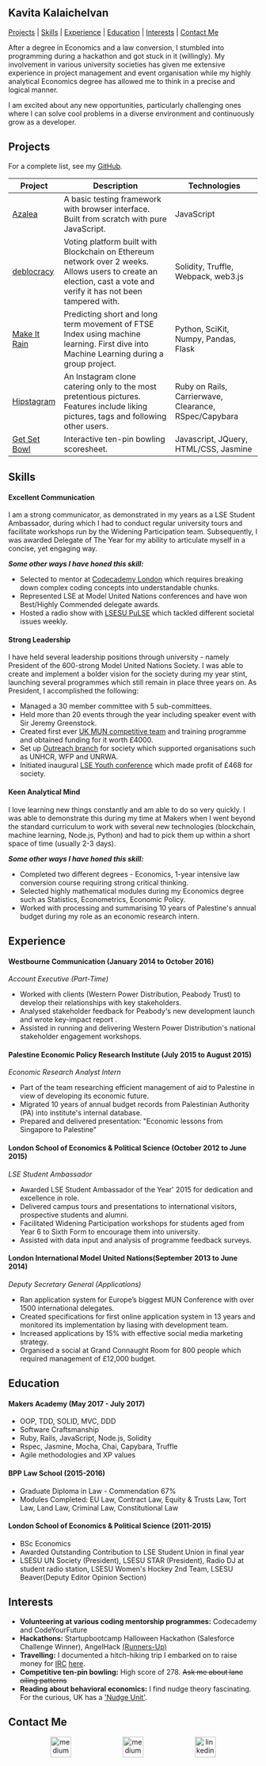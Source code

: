 ## Kavita Kalaichelvan

[Projects](#projects) | [Skills](#skills) | [Experience](#experience) | [Education](#education) | [Interests](#interests) | [Contact Me](#contact-me)

After a degree in Economics and a law conversion, I stumbled into programming during a hackathon and got stuck in it (willingly). My involvement in various university societies has given me extensive experience in project management and event organisation while my highly analytical Economics degree has allowed me to think in a precise and logical manner. 

I am excited about any new opportunities, particularly challenging ones where I can solve cool problems in a diverse environment and continuously grow as a developer. 

## Projects 

For a complete list, see my [GitHub](https://github.com/kkavita92).

| Project   | Description | Technologies |
|---        |---         |---           |
| [Azalea](https://github.com/kkavita92/azalea) | A basic testing framework with browser interface. Built from scratch with pure JavaScript. | JavaScript |
| [deblocracy](https://github.com/RSijelmass/votingchain) | Voting platform built with Blockchain on Ethereum network over 2 weeks. Allows users to create an election, cast a vote and verify it has not been tampered with.| Solidity, Truffle, Webpack, web3.js |
| [Make It Rain](https://github.com/tobywinter/makeitrain) | Predicting short and long term movement of FTSE Index using machine learning. First dive into Machine Learning during a group project. | Python, SciKit, Numpy, Pandas, Flask |
| [Hipstagram](https://github.com/kkavita92/instagram-challenge) | An Instagram clone catering only to the most pretentious pictures. Features include liking pictures, tags and following other users. |  Ruby on Rails, Carrierwave, Clearance, RSpec/Capybara |
| [Get Set Bowl](https://github.com/kkavita92/bowling-challenge) | Interactive ten-pin bowling scoresheet. | Javascript, JQuery, HTML/CSS, Jasmine |


## Skills

#### Excellent Communication 

I am a strong communicator, as demonstrated in my years as a LSE Student Ambassador, during which I had to conduct regular university tours and facilitate workshops run by the Widening Participation team. Subsequently, I was awarded Delegate of The Year for my ability to articulate myself in a concise, yet engaging way. 

<b>*Some other ways I have honed this skill:*</b>

* Selected to mentor at [Codecademy London](https://www.meetup.com/Codecademy-London/) which requires breaking down complex coding concepts into understandable chunks.
* Represented LSE at Model United Nations conferences and have won Best/Highly Commended delegate awards. 
* Hosted a radio show with [LSESU PuLSE](http://pulselse.co.uk/) which tackled different societal issues weekly. 

#### Strong Leadership 

I have held several leadership positions through university - namely President of the 600-strong Model United Nations Society. 
I was able to create and implement a bolder vision for the society during my year stint, launching several programmes which still remain in place three years on. As President, I accomplished the following: 

* Managed a 30 member committee with 5 sub-committees.  
* Held more than 20 events through the year including speaker event with Sir Jeremy Greenstock.
* Created first ever [UK MUN competitive team](http://www.lsesuunsoc.com/teamlse/) and training programme and obtained funding for it worth £4000.
* Set up [Outreach branch](http://www.lsesuunsoc.com/outreach) for society which supported organisations such as UNHCR, WFP and UNRWA.
* Initiated inaugural [LSE Youth conference](http://www.lsesuunsoc.com/youthmun-conference-2017/) which made profit of £468 for society.

#### Keen Analytical Mind 

 I love learning new things constantly and am able to do so very quickly. I was able to demonstrate this during my time at Makers when I went beyond the standard curriculum to work with several new technologies (blockchain, machine learning, Node.js, Python) and had to pick them up within a short space of time (usually 2-3 days). 

<b>*Some other ways I have honed this skill:*</b>
* Completed two different degrees - Economics, 1-year intensive law conversion course requiring strong critical thinking.
* Selected highly mathematical modules during my Economics degree such as Statistics, Econometrics, Economic Policy.
* Worked with processing and summarising 10 years of Palestine's annual budget during my role as an economic research intern.

## Experience

#### Westbourne Communication (January 2014 to October 2016)    
*Account Executive (Part-Time)*  
* Worked with clients (Western Power Distribution, Peabody Trust) to develop their relationships with key stakeholders.
* Analysed stakeholder feedback for Peabody's new development launch and wrote key-impact report .
* Assisted in running and delivering Western Power Distribution's national stakeholder engagement workshops. 

#### Palestine Economic Policy Research Institute (July 2015 to August 2015)   
*Economic Research Analyst Intern*  
* Part of the team researching efficient management of aid to Palestine in view of developing its economic future.
* Migrated 10 years of annual budget records from Palestinian Authority (PA) into institute's internal database.
* Prepared and delivered presentation: "Economic lessons from Singapore to Palestine" 

#### London School of Economics & Political Science (October 2012 to June 2015)   
*LSE Student Ambassador*
* Awarded LSE Student Ambassador of the Year' 2015 for dedication and excellence in role. 
* Delivered campus tours and presentations to international visitors, prospective students and alumni.
* Facilitated Widening Participation workshops for students aged from Year 6 to Sixth Form to encourage them into university.
* Assisted with data input and analysis of programme feedback surveys.

#### London International Model United Nations(September 2013 to June 2014)   
*Deputy Secretary General (Applications)*
* Ran application system for Europe’s biggest MUN Conference with over 1500 international delegates.
* Created specifications for first online application system in 13 years and monitored its implementation by liasing with development team.
* Increased applications by 15% with effective social media marketing strategy.
* Organised a social at Grand Connaught Room for 800 people which required management of £12,000 budget.


## Education

#### Makers Academy (May 2017 - July 2017)

- OOP, TDD, SOLID, MVC, DDD
- Software Craftsmanship
- Ruby, Rails, JavaScript, Node.js, Solidity
- Rspec, Jasmine, Mocha, Chai, Capybara, Truffle
- Agile methodologies and XP values

#### BPP Law School (2015-2016)

- Graduate Diploma in Law - Commendation 67% 
- Modules Completed: EU Law, Contract Law, Equity & Trusts Law, Tort Law, Land Law, Criminal Law, Constitutional Law

#### London School of Economics & Political Science (2011-2015)

- BSc Economics 
- Awarded Outstanding Contribution to LSE Student Union in final year
- LSESU UN Society (President), LSESU STAR (President), Radio DJ at student radio station, LSESU Women's Hockey 2nd Team, LSESU Beaver(Deputy Editor Opinion Section)


## Interests
* **Volunteering at various coding mentorship programmes:** Codecademy and CodeYourFuture
* **Hackathons:** Startupbootcamp Halloween Hackathon (Salesforce Challenge Winner), AngelHack [(Runners-Up)](https://github.com/Charliefea/health-on-the-go)
* **Travelling:** I documented a hitch-hiking trip I embarked on to raise money for [IRC](https://www.rescue.org/) [here](https://www.facebook.com/HitchBuskAroundEurope/). 
* **Competitive ten-pin bowling:** High score of 278. ~~Ask me about lane oiling patterns~~
* **Reading about behavioral economics:** I find nudge theory fascinating. For the curious, UK has a ['Nudge Unit'](http://www.behaviouralinsights.co.uk/).

## Contact Me
<p align="center">

<a href="mailto:kkavita92@gmail.com">
<img src="https://cdn2.iconfinder.com/data/icons/social-icons-circular-color/512/gmail-128.png" alt="medium" hspace="50" height="42" width="42"></a>

<a href="https://medium.com/@kkavita92">
<img src="https://static1.squarespace.com/static/53457bcae4b0bc890d496d14/t/568ebeee4bf118e7ef8dbef3/1452195567236/medium_logo_detail_icon.png?format=300w" alt="medium" hspace="50" height="42" width="42"></a>

<a href="https://www.linkedin.com/in/kavita-kalaichelvan-06744a62/">
<img src="https://www.iconfinder.com/data/icons/free-social-icons/67/linkedin_circle_color-512.png" alt="linkedin" hspace="50" height="42" width="42"></a>

</p>

